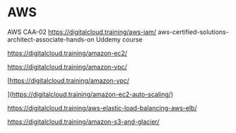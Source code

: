 # AWS
AWS CAA-02 
https://digitalcloud.training/aws-iam/
aws-certified-solutions-architect-associate-hands-on Uddemy course

https://digitalcloud.training/amazon-ec2/

https://digitalcloud.training/amazon-vpc/

[https://digitalcloud.training/amazon-vpc/


](https://digitalcloud.training/amazon-ec2-auto-scaling/)

https://digitalcloud.training/aws-elastic-load-balancing-aws-elb/


https://digitalcloud.training/amazon-s3-and-glacier/


